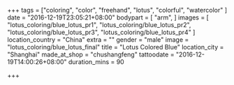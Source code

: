 +++
tags = ["coloring",
  "color",
  "freehand",
  "lotus", "colorful", "watercolor"
]
date = "2016-12-19T23:05:21+08:00"
bodypart = [
  "arm",
]
images = [
  "lotus_coloring/blue_lotus_pr1",
  "lotus_coloring/blue_lotus_pr2",
  "lotus_coloring/blue_lotus_pr3",
  "lotus_coloring/blue_lotus_pr4"
]
location_country = "China"
extra = ""
gender = "male"
image = "lotus_coloring/blue_lotus_final"
title = "Lotus Colored Blue"
location_city = "Shanghai"
made_at_shop = "chushangfeng"
tattoodate = "2016-12-19T14:00:26+08:00"
duration_mins = 90

+++
